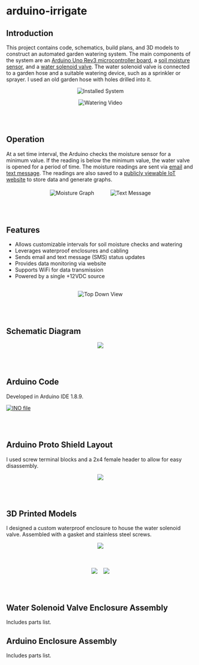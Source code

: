 # arduino-irrigate

 ## Introduction
 
 This project contains code, schematics, build plans, and 3D models to construct an automated garden watering system.  The main components of the system are an [Arduino Uno Rev3 microcontroller board](https://store.arduino.cc/usa/arduino-uno-rev3), a [soil moisture sensor](https://vegetronix.com/Products/VH400/), and a [water solenoid valve](https://www.adafruit.com/product/997).  The water solenoid valve is connected to a garden hose and a suitable watering device, such as a sprinkler or sprayer.  I used an old garden hose with holes drilled into it.  
 
<p align="center">
<img src="media/installed.jpg" alt="Installed System"/>
</p>
<p align="center">
<img src="media/watering_20fps.gif" alt="Watering Video"/>
</p>   
<br><br>
 
 ## Operation
 At a set time interval, the Arduino checks the moisture sensor for a minimum value. If the reading is below the minimum value, the water valve is opened for a period of time.  The moisture readings are sent via [email](https://www.smtp2go.com/setupguide/arduino/) and [text message](https://www.lifewire.com/sms-gateway-from-email-to-sms-text-message-2495456).  The readings are also saved to a [publicly viewable IoT website](https://community.thingspeak.com/tutorials/arduino/send-data-to-thingspeak-with-arduino/) to store data and generate graphs.

<p align="center">
<img src="media/graph.png" alt="Moisture Graph" align="middle" />
&nbsp&nbsp&nbsp&nbsp&nbsp&nbsp&nbsp&nbsp&nbsp
<img src="media/text.png" alt="Text Message" align="middle" />
</p>
<br><br>

## Features
- Allows customizable intervals for soil moisture checks and watering
- Leverages waterproof enclosures and cabling
- Sends email and text message (SMS) status updates
- Provides data monitoring via website
- Supports WiFi for data transmission
- Powered by a single +12VDC source
<br><br>


<p align="center">
<img src="media/overview.jpg" alt="Top Down View" align="middle" />
</p>
<br><br>

## Schematic Diagram
<p align="center">
<a href="build_plans/schematic_irrigate.pdf">
<img src="media/schematic_irrigate.png" src="Schematic"/></a></p>
<br><br>

## Arduino Code
Developed in Arduino IDE 1.8.9.
<p align="left">
<a href="code/irrigate.ino">
<img src="media/code_thumbnail.png" alt="INO file"/></a></p>
<br><br>

## Arduino Proto Shield Layout
I used screw terminal blocks and a 2x4 female header to allow for easy disassembly.
<p align="center">
<a href="build_plans/shield-layout_irrigate.png">
<img src="media/shield_thumbnail.png" src="Proto Shield Layout"/></a></p>
<br><br>

## 3D Printed Models
I designed a custom waterproof enclosure to house the water solenoid valve. Assembled with a gasket and stainless steel screws. 
<p align="center">
<a href="3D_models">
<img src="media/valve_enclosure.png" src="3D Models"/></a></p>
<br>
<p align="center">
<a href="3D_models/valve_enclosure.stl">
<img src="media/enclosure_printed.jpg" src="Enclosure" align="middle"/></a>
&nbsp&nbsp
<a href="3D_models/valve_lid.stl">
<img src="media/lid_printed.jpg" src="Lid" align="middle"/></a></p>
<br><br>


## Water Solenoid Valve Enclosure Assembly
Includes parts list.

## Arduino Enclosure Assembly
Includes parts list.





